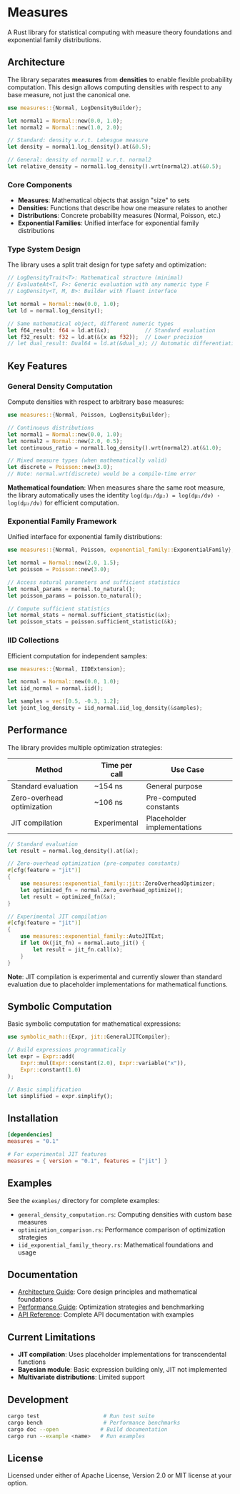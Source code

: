 # Measures

A Rust library for statistical computing with measure theory foundations and exponential family distributions.

## Architecture

The library separates **measures** from **densities** to enable flexible probability computation. This design allows computing densities with respect to any base measure, not just the canonical one.

```rust
use measures::{Normal, LogDensityBuilder};

let normal1 = Normal::new(0.0, 1.0);
let normal2 = Normal::new(1.0, 2.0);

// Standard: density w.r.t. Lebesgue measure
let density = normal1.log_density().at(&0.5);

// General: density of normal1 w.r.t. normal2
let relative_density = normal1.log_density().wrt(normal2).at(&0.5);
```

### Core Components

- **Measures**: Mathematical objects that assign "size" to sets
- **Densities**: Functions that describe how one measure relates to another
- **Distributions**: Concrete probability measures (Normal, Poisson, etc.)
- **Exponential Families**: Unified interface for exponential family distributions

### Type System Design

The library uses a split trait design for type safety and optimization:

```rust
// LogDensityTrait<T>: Mathematical structure (minimal)
// EvaluateAt<T, F>: Generic evaluation with any numeric type F
// LogDensity<T, M, B>: Builder with fluent interface

let normal = Normal::new(0.0, 1.0);
let ld = normal.log_density();

// Same mathematical object, different numeric types
let f64_result: f64 = ld.at(&x);           // Standard evaluation
let f32_result: f32 = ld.at(&(x as f32));  // Lower precision
// let dual_result: Dual64 = ld.at(&dual_x); // Automatic differentiation
```

## Key Features

### General Density Computation

Compute densities with respect to arbitrary base measures:

```rust
use measures::{Normal, Poisson, LogDensityBuilder};

// Continuous distributions
let normal1 = Normal::new(0.0, 1.0);
let normal2 = Normal::new(2.0, 0.5);
let continuous_ratio = normal1.log_density().wrt(normal2).at(&1.0);

// Mixed measure types (when mathematically valid)
let discrete = Poisson::new(3.0);
// Note: normal.wrt(discrete) would be a compile-time error
```

**Mathematical foundation**: When measures share the same root measure, the library automatically uses the identity `log(dμ₁/dμ₂) = log(dμ₁/dν) - log(dμ₂/dν)` for efficient computation.

### Exponential Family Framework

Unified interface for exponential family distributions:

```rust
use measures::{Normal, Poisson, exponential_family::ExponentialFamily};

let normal = Normal::new(2.0, 1.5);
let poisson = Poisson::new(3.0);

// Access natural parameters and sufficient statistics
let normal_params = normal.to_natural();
let poisson_params = poisson.to_natural();

// Compute sufficient statistics
let normal_stats = normal.sufficient_statistic(&x);
let poisson_stats = poisson.sufficient_statistic(&k);
```

### IID Collections

Efficient computation for independent samples:

```rust
use measures::{Normal, IIDExtension};

let normal = Normal::new(0.0, 1.0);
let iid_normal = normal.iid();

let samples = vec![0.5, -0.3, 1.2];
let joint_log_density = iid_normal.iid_log_density(&samples);
```

## Performance

The library provides multiple optimization strategies:

| Method | Time per call | Use Case |
|--------|---------------|----------|
| Standard evaluation | ~154 ns | General purpose |
| Zero-overhead optimization | ~106 ns | Pre-computed constants |
| JIT compilation | Experimental | Placeholder implementations |

```rust
// Standard evaluation
let result = normal.log_density().at(&x);

// Zero-overhead optimization (pre-computes constants)
#[cfg(feature = "jit")]
{
    use measures::exponential_family::jit::ZeroOverheadOptimizer;
    let optimized_fn = normal.zero_overhead_optimize();
    let result = optimized_fn(&x);
}

// Experimental JIT compilation
#[cfg(feature = "jit")]
{
    use measures::exponential_family::AutoJITExt;
    if let Ok(jit_fn) = normal.auto_jit() {
        let result = jit_fn.call(x);
    }
}
```

**Note**: JIT compilation is experimental and currently slower than standard evaluation due to placeholder implementations for mathematical functions.

## Symbolic Computation

Basic symbolic computation for mathematical expressions:

```rust
use symbolic_math::{Expr, jit::GeneralJITCompiler};

// Build expressions programmatically
let expr = Expr::add(
    Expr::mul(Expr::constant(2.0), Expr::variable("x")),
    Expr::constant(1.0)
);

// Basic simplification
let simplified = expr.simplify();
```

## Installation

```toml
[dependencies]
measures = "0.1"

# For experimental JIT features
measures = { version = "0.1", features = ["jit"] }
```

## Examples

See the `examples/` directory for complete examples:

- `general_density_computation.rs`: Computing densities with custom base measures
- `optimization_comparison.rs`: Performance comparison of optimization strategies
- `iid_exponential_family_theory.rs`: Mathematical foundations and usage

## Documentation

- [Architecture Guide](docs/architecture.md): Core design principles and mathematical foundations
- [Performance Guide](docs/performance.md): Optimization strategies and benchmarking
- [API Reference](docs/api.md): Complete API documentation with examples

## Current Limitations

- **JIT compilation**: Uses placeholder implementations for transcendental functions
- **Bayesian module**: Basic expression building only, JIT not implemented
- **Multivariate distributions**: Limited support

## Development

```bash
cargo test                    # Run test suite
cargo bench                   # Performance benchmarks
cargo doc --open             # Build documentation
cargo run --example <name>   # Run examples
```

## License

Licensed under either of Apache License, Version 2.0 or MIT license at your option. 